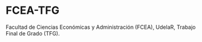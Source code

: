 # FCEA-TFG
Facultad de Ciencias Económicas y Administración (FCEA), UdelaR, Trabajo Final de Grado (TFG).
